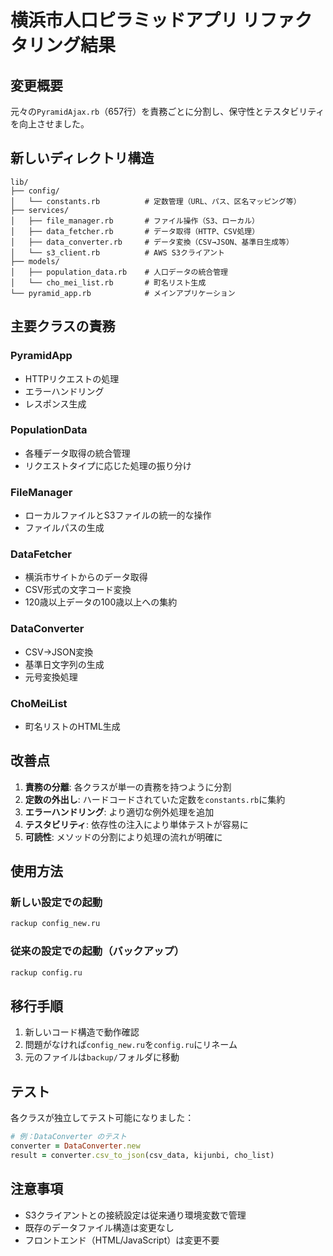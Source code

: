 # 横浜市人口ピラミッドアプリ リファクタリング結果

## 変更概要

元々の`PyramidAjax.rb`（657行）を責務ごとに分割し、保守性とテスタビリティを向上させました。

## 新しいディレクトリ構造

```
lib/
├── config/
│   └── constants.rb          # 定数管理（URL、パス、区名マッピング等）
├── services/
│   ├── file_manager.rb       # ファイル操作（S3、ローカル）
│   ├── data_fetcher.rb       # データ取得（HTTP、CSV処理）
│   ├── data_converter.rb     # データ変換（CSV→JSON、基準日生成等）
│   └── s3_client.rb          # AWS S3クライアント
├── models/
│   ├── population_data.rb    # 人口データの統合管理
│   └── cho_mei_list.rb       # 町名リスト生成
└── pyramid_app.rb            # メインアプリケーション
```

## 主要クラスの責務

### PyramidApp
- HTTPリクエストの処理
- エラーハンドリング
- レスポンス生成

### PopulationData
- 各種データ取得の統合管理
- リクエストタイプに応じた処理の振り分け

### FileManager
- ローカルファイルとS3ファイルの統一的な操作
- ファイルパスの生成

### DataFetcher
- 横浜市サイトからのデータ取得
- CSV形式の文字コード変換
- 120歳以上データの100歳以上への集約

### DataConverter
- CSV→JSON変換
- 基準日文字列の生成
- 元号変換処理

### ChoMeiList
- 町名リストのHTML生成

## 改善点

1. **責務の分離**: 各クラスが単一の責務を持つように分割
2. **定数の外出し**: ハードコードされていた定数を`constants.rb`に集約
3. **エラーハンドリング**: より適切な例外処理を追加
4. **テスタビリティ**: 依存性の注入により単体テストが容易に
5. **可読性**: メソッドの分割により処理の流れが明確に

## 使用方法

### 新しい設定での起動
```bash
rackup config_new.ru
```

### 従来の設定での起動（バックアップ）
```bash
rackup config.ru
```

## 移行手順

1. 新しいコード構造で動作確認
2. 問題がなければ`config_new.ru`を`config.ru`にリネーム
3. 元のファイルは`backup/`フォルダに移動

## テスト

各クラスが独立してテスト可能になりました：

```ruby
# 例：DataConverter のテスト
converter = DataConverter.new
result = converter.csv_to_json(csv_data, kijunbi, cho_list)
```

## 注意事項

- S3クライアントとの接続設定は従来通り環境変数で管理
- 既存のデータファイル構造は変更なし
- フロントエンド（HTML/JavaScript）は変更不要
